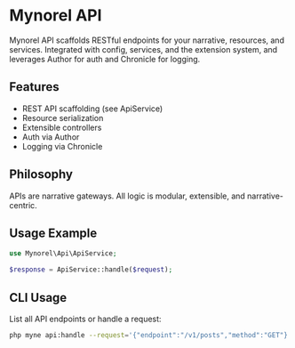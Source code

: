 # Mynorel API

Mynorel API scaffolds RESTful endpoints for your narrative, resources, and services. Integrated with config, services, and the extension system, and leverages Author for auth and Chronicle for logging.

## Features
- REST API scaffolding (see ApiService)
- Resource serialization
- Extensible controllers
- Auth via Author
- Logging via Chronicle

## Philosophy
APIs are narrative gateways. All logic is modular, extensible, and narrative-centric.

## Usage Example
```php
use Mynorel\Api\ApiService;

$response = ApiService::handle($request);
```

## CLI Usage

List all API endpoints or handle a request:

```bash
php myne api:handle --request='{"endpoint":"/v1/posts","method":"GET"}' --user=alice
```
